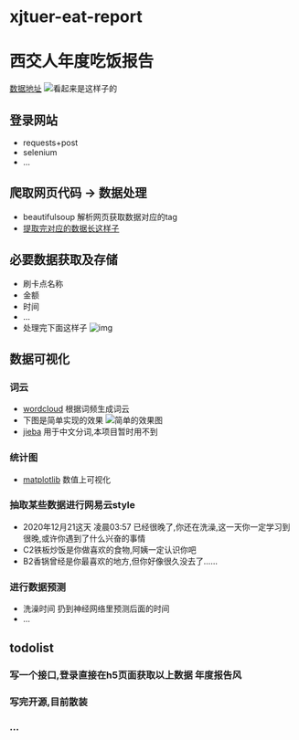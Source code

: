 # xjtuer-eat-report
# 西交人年度吃饭报告
[数据地址](https://card.xjtu.edu.cn/) 
![看起来是这样子的](https://github.com/notomatoes/xjtuer-eat-report/blob/main/img/%E7%95%8C%E9%9D%A2.jpg)



## 登录网站 
- requests+post
- selenium
- ...


## 爬取网页代码 -> 数据处理
- beautifulsoup  解析网页获取数据对应的tag
- [提取完对应的数据长这样子](http://htmlpreview.github.io/?https://github.com/notomatoes/xjtuer-eat-report/blob/main/img/consumption_data.html)

## 必要数据获取及存储
- 刷卡点名称
- 金额
- 时间
- ...
- 处理完下面这样子
![img](https://github.com/notomatoes/xjtuer-eat-report/blob/main/img/table.png)

## 数据可视化
### 词云
- [wordcloud](http://amueller.github.io/word_cloud/auto_examples/index.html)   根据词频生成词云
- 下图是简单实现的效果
![简单的效果图](https://github.com/notomatoes/xjtuer-eat-report/blob/main/img/result1.jpg)
- [jieba](https://pypi.org/project/jieba/)    用于中文分词,本项目暂时用不到 
### 统计图
- [matplotlib](https://matplotlib.org/gallery/index.html)   数值上可视化
### 抽取某些数据进行网易云style
- 2020年12月21这天 凌晨03:57 已经很晚了,你还在洗澡,这一天你一定学习到很晚,或许你遇到了什么兴奋的事情
- C2铁板炒饭是你做喜欢的食物,阿姨一定认识你吧
- B2香锅曾经是你最喜欢的地方,但你好像很久没去了......
### 进行数据预测
- 洗澡时间 扔到神经网络里预测后面的时间
- ... 
## todolist 
### 写一个接口,登录直接在h5页面获取以上数据 年度报告风
### 写完开源,目前散装
### ...
